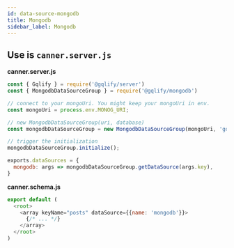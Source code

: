 ```yaml
---
id: data-source-mongodb
title: Mongodb
sidebar_label: Mongodb
---
```


## Use is `canner.server.js`

**canner.server.js**
```js
const { Gqlify } = require('@gqlify/server')
const { MongodbDataSourceGroup } = require('@gqlify/mongodb')

// connect to your mongoUri. You might keep your mongoUri in env.
const mongoUri = process.env.MONOG_URI;

// new MongodbDataSourceGroup(uri, database)
const mongodbDataSourceGroup = new MongodbDataSourceGroup(mongoUri, 'gqlify');

// trigger the initialization
mongodbDataSourceGroup.initialize();

exports.dataSources = {
  mongodb: args => mongodbDataSourceGroup.getDataSource(args.key),
}
```

**canner.schema.js**
```js
export default (
  <root>
    <array keyName="posts" dataSource={{name: 'mongodb'}}>
      {/* ... */}
    </array>
  </root>
)
```
<!-- WIP
## Use is `canner.cloud.js`

`canner.cloud.js` is used for Canner Cloud version. It supports sandbox feature, so you have to set the different dataSources in different environments.

**canner.server.js**
```js
const { Gqlify } = require('@gqlify/server')
const { MongodbDataSourceGroup } = require('@gqlify/mongodb')

// connect to your mongoUri. You might keep your mongoUri in env.
const mongoUri = process.env.MONOG_URI;

// new MongodbDataSourceGroup(uri, database)
const mongodbDataSourceGroup = new MongodbDataSourceGroup(mongoUri, 'gqlify');

exports.dataSources = {
  // default env
  default: {
    mongodb: args => mongodbDataSourceGroup.getDataSource(args.key),
  }
}
```

**canner.schema.js**
```js
export default (
  <root>
    <array keyName="posts" dataSource={{name: 'mongodb'}}>
      {/* ... */}
    </array>
  </root>
)
``` -->
